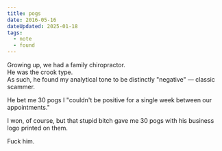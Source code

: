```yaml
---
title: pogs
date: 2016-05-16
dateUpdated: 2025-01-18
tags:
  - note
  - found
---
```


Growing up, we had a family chiropractor.  
He was the crook type.  
As such, he found my analytical tone to be distinctly "negative" — classic scammer.  

He bet me 30 pogs I "couldn't be positive for a single week between our appointments."

I won, of course, but that stupid bitch gave me 30 pogs with his business logo printed on them.

Fuck him.

